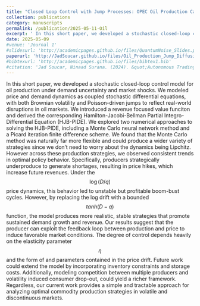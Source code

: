 ```yaml
---
title: "Closed Loop Control with Jump Processes: OPEC Oil Production Cases Study"
collection: publications
category: manuscripts
permalink: /publication/2025-05-11-Oil
excerpt: ' In this short paper, we developed a stochastic closed-loop control model for oil production under demand uncertainty and market shocks. We derive the systems corresponding Hamilton-Jacobi-Bellman Partial Integro-Differential Equation (HJB-PIDE) and implement two different solvers.'
date: 2025-05-09
#venue: 'Journal 1'
#slidesurl: 'http://academicpages.github.io/files/QuantumNoise_Slides.pdf'
paperurl: 'http://JadSoucar.github.io/files/Oil_Production_Jump_Diffusion_Soucar.pdf'
#bibtexurl: 'http://academicpages.github.io/files/bibtex1.bib'
#citation: 'Jad Soucar, Ninaad Surana. (2024). &quot;Autonomous Trading Using Deep Q Learning &quote;'
---
```

 In this short paper, we developed a stochastic closed-loop control model for oil production under demand uncertainty and market shocks. We modeled price
 and demand dynamics as coupled stochastic differential equations, with both
 Brownian volatility and Poisson-driven jumps to reflect real-world disruptions
 in oil markets. We introduced a revenue focused value funciton and derived the
 corresponding Hamilton-Jacobi-Bellman Partial Integro-Differential Equation
 (HJB-PIDE). We explored two numerical approaches to solving the HJB-PIDE, including a Monte Carlo neural network method and a Picard iteration finite difference scheme. We found that the Monte Carlo method was naturally far more flexible and could produce a wider variety of strategies since we don’t need to worry about the dynamics being Lipchitz. However across these production strategies, we observed consistent trends in optimal policy behavior. Specifically, producers strategically underproduce to generate shortages, resulting in price hikes, which increase future revenues. Under the $$\log(D/q)$$ price dynamics, this behavior led to unstable but profitable boom-bust cycles. However, by replacing the log drift with a bounded $$tanh(D−q)$$ function, the model produces more realistic, stable strategies that promote sustained demand growth and revenue. Our results suggest that the producer can exploit the feedback loop between production and price to induce favorable market conditions. The degree of control depends heavily on the elasticity parameter $$\eta$$ and the form of and parameters contained in the price drift.
 Future work could extend the model by incorporating inventory constraints
 and storage costs. Additionally, modeling competition between multiple producers and volatility induced consumer drop-out, could yield a richer framework. Regardless, our current work provides a simple and tractable approach for analyzing optimal commodity production strategies in volatile and discontinuous markets.
